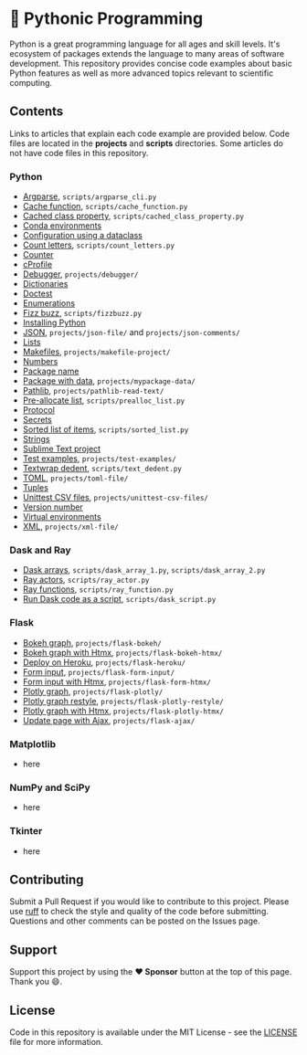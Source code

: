# :snake: Pythonic Programming

Python is a great programming language for all ages and skill levels. It's ecosystem of packages extends the language to many areas of software development. This repository provides concise code examples about basic Python features as well as more advanced topics relevant to scientific computing.

## Contents

Links to articles that explain each code example are provided below. Code files are located in the **projects** and **scripts** directories. Some articles do not have code files in this repository.

### Python

- [Argparse](https://gavinw.me/notes/python/argparse.html), `scripts/argparse_cli.py`
- [Cache function](https://gavinw.me/notes/python/cache-function.html), `scripts/cache_function.py`
- [Cached class property](https://gavinw.me/notes/python/cached-class-property.html), `scripts/cached_class_property.py`
- [Conda environments](https://gavinw.me/notes/python/conda-env.html)
- [Configuration using a dataclass](https://gavinw.me/notes/python/config-dataclass.html)
- [Count letters](https://gavinw.me/notes/python/count-letters.html), `scripts/count_letters.py`
- [Counter](https://gavinw.me/notes/python/counter.html)
- [cProfile](https://gavinw.me/notes/python/cprofile.html)
- [Debugger](https://gavinw.me/notes/python/debugger.html), `projects/debugger/`
- [Dictionaries](https://gavinw.me/notes/python/dictionaries.html)
- [Doctest](https://gavinw.me/notes/python/doctest.html)
- [Enumerations](https://gavinw.me/notes/python/enums.html)
- [Fizz buzz](https://gavinw.me/notes/python/fizzbuzz.html), `scripts/fizzbuzz.py`
- [Installing Python](https://gavinw.me/notes/python/install-python.html)
- [JSON](https://gavinw.me/notes/python/json.html), `projects/json-file/` and `projects/json-comments/`
- [Lists](https://gavinw.me/notes/python/lists.html)
- [Makefiles](https://gavinw.me/notes/python/makefiles.html), `projects/makefile-project/`
- [Numbers](https://gavinw.me/notes/python/numbers.html)
- [Package name](https://gavinw.me/notes/python/package-name.html)
- [Package with data](https://gavinw.me/notes/python/package-data.html), `projects/mypackage-data/`
- [Pathlib](https://gavinw.me/notes/python/pathlib.html), `projects/pathlib-read-text/`
- [Pre-allocate list](https://gavinw.me/notes/python/prealloc-list.html), `scripts/prealloc_list.py`
- [Protocol](https://gavinw.me/notes/python/protocol.html)
- [Secrets](https://gavinw.me/notes/python/secrets.html)
- [Sorted list of items](https://gavinw.me/notes/python/sorted-list.html), `scripts/sorted_list.py`
- [Strings](https://gavinw.me/notes/python/strings.html)
- [Sublime Text project](https://gavinw.me/notes/python/sublime-project.html)
- [Test examples](https://gavinw.me/notes/python/test-examples.html), `projects/test-examples/`
- [Textwrap dedent](https://gavinw.me/notes/python/textwrap-dedent.html), `scripts/text_dedent.py`
- [TOML](https://gavinw.me/notes/python/toml.html), `projects/toml-file/`
- [Tuples](https://gavinw.me/notes/python/tuples.html)
- [Unittest CSV files](https://gavinw.me/notes/python/unittest-csv.html), `projects/unittest-csv-files/`
- [Version number](https://gavinw.me/notes/python/version.html)
- [Virtual environments](https://gavinw.me/notes/python/virtual-env.html)
- [XML](https://gavinw.me/notes/python/xml.html), `projects/xml-file/`

### Dask and Ray

- [Dask arrays](https://gavinw.me/notes/dask/arrays.html), `scripts/dask_array_1.py`, `scripts/dask_array_2.py`
- [Ray actors](https://gavinw.me/notes/ray/actors.html), `scripts/ray_actor.py`
- [Ray functions](https://gavinw.me/notes/ray/functions.html), `scripts/ray_function.py`
- [Run Dask code as a script](https://gavinw.me/notes/dask/run-as-script.html), `scripts/dask_script.py`

### Flask

- [Bokeh graph](https://gavinw.me/notes/flask/bokeh-graph.html), `projects/flask-bokeh/`
- [Bokeh graph with Htmx](https://gavinw.me/notes/flask/bokeh-htmx.html), `projects/flask-bokeh-htmx/`
- [Deploy on Heroku](https://gavinw.me/notes/flask/heroku.html), `projects/flask-heroku/`
- [Form input](https://gavinw.me/notes/flask/form-input.html), `projects/flask-form-input/`
- [Form input with Htmx](https://gavinw.me/notes/flask/form-htmx.html), `projects/flask-form-htmx/`
- [Plotly graph](https://gavinw.me/notes/flask/plotly-graph.html), `projects/flask-plotly/`
- [Plotly graph restyle](https://gavinw.me/notes/flask/plotly-restyle.html), `projects/flask-plotly-restyle/`
- [Plotly graph with Htmx](https://gavinw.me/notes/flask/plotly-htmx.html), `projects/flask-plotly-htmx/`
- [Update page with Ajax](https://gavinw.me/notes/flask/ajax.html), `projects/flask-ajax/`

### Matplotlib

- here

### NumPy and SciPy

- here

### Tkinter

- here

## Contributing

Submit a Pull Request if you would like to contribute to this project. Please use [ruff](https://github.com/PyCQA/flake8) to check the style and quality of the code before submitting. Questions and other comments can be posted on the Issues page.

## Support

Support this project by using the **:heart: Sponsor** button at the top of this page. Thank you :smile:.

## License

Code in this repository is available under the MIT License - see the [LICENSE](LICENSE.md) file for more information.
